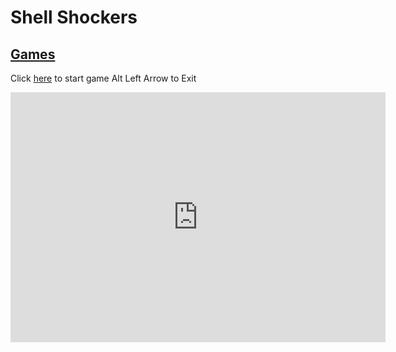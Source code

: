 # Shell Shockers
## [Games](https://gatorgamer.github.io/games)

Click [here](https://gatorgamer.github.io/htmlfiles/shellshockers.html) to start game
Alt Left Arrow to Exit

<iframe src="https://tlk.io/gatorgamerpublicchat" style="border:0px #ffffff none;" name="Chat" scrolling="yes" frameborder="0" marginheight="0px" marginwidth="0px" height="400px" width="600px" allowfullscreen></iframe>
